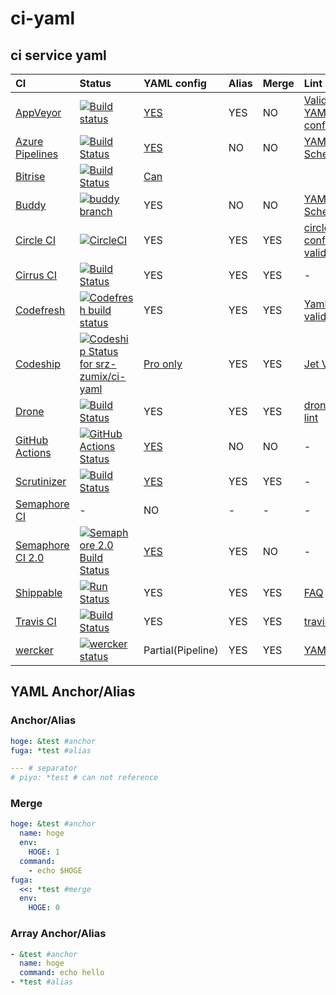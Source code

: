 # ci-yaml

## ci service yaml

|CI|Status|YAML config|Alias|Merge|Lint|KB|
|:--|:--|:--|:--|:--|:--|:--|
|[AppVeyor](https://www.appveyor.com)|[![Build status](https://ci.appveyor.com/api/projects/status/heqex7sf0bvi7pox?svg=true)](https://ci.appveyor.com/project/srz-zumix/ci-yaml)|[YES](https://www.appveyor.com/docs/appveyor-yml/)|YES|NO|[Validate YAML configuration](https://ci.appveyor.com/tools/validate-yaml)||
|[Azure Pipelines](https://azure.microsoft.com/ja-jp/services/devops/pipelines/)|[![Build Status](https://dev.azure.com/srz-zumix/ci-specs/_apis/build/status/ci-yaml-CI?branchName=master)](https://dev.azure.com/srz-zumix/ci-specs/_build/latest?definitionId=8&branchName=master)|[YES](https://docs.microsoft.com/en-us/azure/devops/pipelines/yaml-schema?view=azure-devops&tabs=schema)|NO|NO|[YAML Schema](https://docs.microsoft.com/en-us/azure/devops/pipelines/yaml-schema?view=azure-devops&tabs=schema)|[KB](https://github.com/srz-zumix/ci-yaml/labels/Azure%20Pipelines)|
|[Bitrise](https://www.bitrise.io)|[![Build Status](https://app.bitrise.io/app/bccdcec7b8beb3cf/status.svg?token=3mtflyXOuH8Ahx3q-OJbNA)](https://app.bitrise.io/app/bccdcec7b8beb3cf)|[Can](https://devcenter.bitrise.io/tips-and-tricks/use-bitrise-yml-from-repository/)|||
|[Buddy](https://buddy.works)|[![buddy branch](https://app.buddy.works/zumixcpp/ci-yaml/repository/branch/master/badge.svg?token=a0d4d12b159d24a0234f9ed9567ebb40a6268f39f8151ef552999864674de564 "buddy branch")](https://app.buddy.works/zumixcpp/ci-yaml/repository/branch/master)|YES|NO|NO|[YAML Schema](https://buddy.works/knowledge/yaml/yaml-schema)|[KB](https://github.com/srz-zumix/ci-yaml/labels/Buddy.works)|
|[Circle CI](https://circleci.com)|[![CircleCI](https://circleci.com/gh/srz-zumix/ci-yaml.svg?style=svg)](https://circleci.com/gh/srz-zumix/ci-yaml)|YES|YES|YES|[circleci config validate](https://circleci.com/docs/2.0/local-cli/#validate-a-circleci-config)||
|[Cirrus CI](https://cirrus-ci.org/)|[![Build Status](https://api.cirrus-ci.com/github/srz-zumix/ci-yaml.svg)](https://cirrus-ci.com/github/srz-zumix/ci-yaml)|YES|YES|YES|-||
|[Codefresh](https://codefresh.io/)|[![Codefresh build status](https://g.codefresh.io/api/badges/pipeline/srz-zumix/srz-zumix%2Fci-yaml%2Fci-yaml?branch=master&key=eyJhbGciOiJIUzI1NiJ9.NThhNTFmYzlkZjcwMWYwMTAwNjNlYjY3.U-q8LiP3IK9DLygcIx5UOa015KH690k8u3uiLINI9tw&type=cf-1)](https://g.codefresh.io/pipelines/ci-yaml/builds?repoOwner=srz-zumix&repoName=ci-yaml&serviceName=srz-zumix%2Fci-yaml&filter=trigger:build~Build;branch:master;pipeline:5c82394690bbd7dccfae2529~ci-yaml)|YES|YES|YES|[Yaml validation](https://codefresh.io/docs/docs/codefresh-yaml/what-is-the-codefresh-yaml/#yaml-validation)||
|[Codeship](https://codeship.com/)|[![Codeship Status for srz-zumix/ci-yaml](https://app.codeship.com/projects/4dd06940-2384-0137-7251-26e7151593a1/status?branch=master)](https://app.codeship.com/projects/329959)|[Pro only](https://documentation.codeship.com/pro/builds-and-configuration/steps/)|YES|YES|[Jet Validate](https://documentation.codeship.com/pro/jet-cli/validate/)||
|[Drone](https://cloud.drone.io/)|[![Build Status](https://cloud.drone.io/api/badges/srz-zumix/ci-yaml/status.svg)](https://cloud.drone.io/srz-zumix/ci-yaml)|YES|YES|YES|[drone-yaml lint](github.com/drone/drone-yaml)|[KB](https://github.com/srz-zumix/ci-yaml/issues?q=is%3Aissue+is%3Aopen+label%3ADrone)|
|[GitHub Actions](https://cloud.drone.io/)|[![GitHub Actions Status](https://github.com/srz-zumix/iutest/workflows/GitHub%20Actions/badge.svg?branch=master)](https://github.com/srz-zumix/iutest/actions)|[YES](https://help.github.com/en/articles/workflow-syntax-for-github-actions)|NO|NO|-||
|[Scrutinizer](https://scrutinizer-ci.com)|[![Build Status](https://scrutinizer-ci.com/g/srz-zumix/ci-yaml/badges/build.png?b=master)](https://scrutinizer-ci.com/g/srz-zumix/ci-yaml/build-status/master)|[YES](https://scrutinizer-ci.com/docs/configuration)|YES|YES|-||
|[Semaphore CI](https://semaphoreci.com)|-|NO|-|-|-|-|
|[Semaphore CI 2.0](https://semaphoreci.com/product)|[![Semaphore 2.0 Build Status](https://srz-zumix.semaphoreci.com/badges/ci-yaml/branches/master.svg)](https://srz-zumix.semaphoreci.com/projects/ci-yaml)|[YES](https://docs.semaphoreci.com/article/50-pipeline-yaml)|YES|NO|-||
|[Shippable](http://shippable.com)|[![Run Status](https://api.shippable.com/projects/5c81c714b2f57f060005ea49/badge?branch=master)]()|YES|YES|YES|[FAQ](http://docs.shippable.com/getting-started/support/#how-can-i-validate-my-shippable-yml)||
|[Travis CI](https://travis-ci.com/)|[![Build Status](https://travis-ci.com/srz-zumix/ci-yaml.svg?branch=master)](https://travis-ci.com/srz-zumix/ci-yaml)|YES|YES|YES|[travis lint](https://github.com/travis-ci/travis.rb#lint)|[KB](https://github.com/srz-zumix/ci-yaml/labels/Travis%20CI)|
|[wercker](http://www.wercker.com/)|[![wercker status](https://app.wercker.com/status/d3bc651ac712a5efaac4ff709ae244c6/s/master "wercker status")](https://app.wercker.com/project/byKey/d3bc651ac712a5efaac4ff709ae244c6)|Partial(Pipeline)|YES|YES|[YAML Syntax](http://devcenter-staging.wercker.com/docs/wercker-yml/yaml-syntax.html)||

## YAML Anchor/Alias

### Anchor/Alias

```yaml
hoge: &test #anchor
fuga: *test #alias

--- # separator
# piyo: *test # can not reference
```

### Merge

```yaml
hoge: &test #anchor
  name: hoge
  env:
    HOGE: 1
  command:
    - echo $HOGE
fuga:
  <<: *test #merge
  env:
    HOGE: 0
```

### Array Anchor/Alias

```yaml
- &test #anchor
  name: hoge
  command: echo hello
- *test #alias
```
